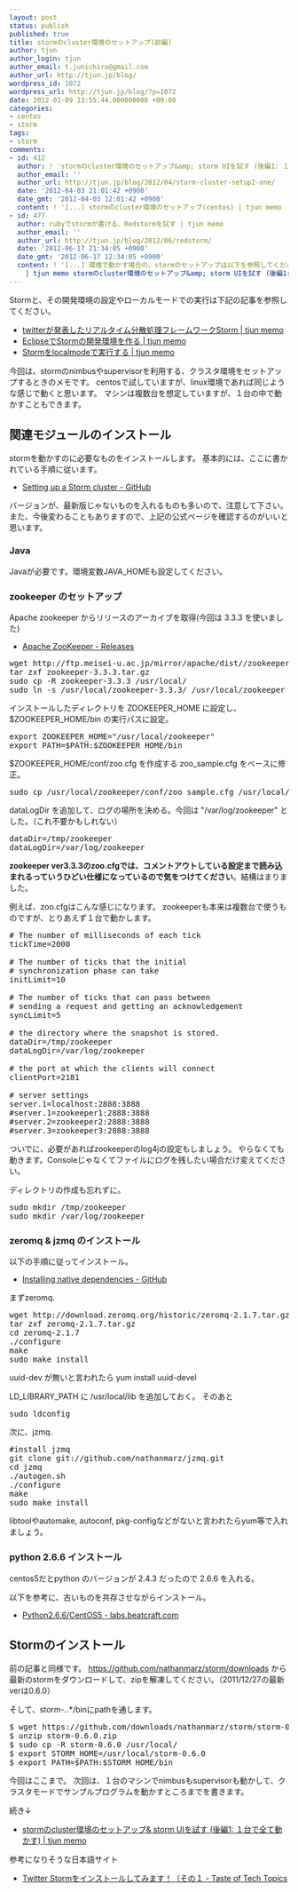```yaml
---
layout: post
status: publish
published: true
title: stormのcluster環境のセットアップ(前編)
author: tjun
author_login: tjun
author_email: t.junichiro@gmail.com
author_url: http://tjun.jp/blog/
wordpress_id: 1072
wordpress_url: http://tjun.jp/blog/?p=1072
date: 2012-01-09 13:55:44.000000000 +09:00
categories:
- centos
- storm
tags:
- storm
comments:
- id: 412
  author: ! 'stormのcluster環境のセットアップ&amp; storm UIを試す (後編1: １台で全て動かす) | tjun memo'
  author_email: ''
  author_url: http://tjun.jp/blog/2012/04/storm-cluster-setup2-one/
  date: '2012-04-03 21:01:42 +0900'
  date_gmt: '2012-04-03 12:01:42 +0900'
  content: ! '[...] stormのcluster環境のセットアップ(centos) | tjun memo   Stormと、その開発環境の設定やローカルモードでの実行は下記の記事を参照してください。   [...]'
- id: 477
  author: rubyでstormが書ける、Redstormを試す | tjun memo
  author_email: ''
  author_url: http://tjun.jp/blog/2012/06/redstorm/
  date: '2012-06-17 21:34:05 +0900'
  date_gmt: '2012-06-17 12:34:05 +0900'
  content: ! '[...] 環境で動かす場合の、stormのセットアップは以下を参照してください。 stormのcluster環境のセットアップ(centos)
    | tjun memo stormのcluster環境のセットアップ&amp; storm UIを試す (後編1: １台で全て [...]'
---
```

Stormと、その開発環境の設定やローカルモードでの実行は下記の記事を参照してください。

<ul>
	<li><a href="http://tjun.jp/blog/2011/10/storm_intro/">twitterが発表したリアルタイム分散処理フレームワークStorm | tjun memo</a></li>
	<li><a href="http://tjun.jp/blog/2011/11/storm_eclipse/">EclipseでStormの開発環境を作る | tjun memo</a></li>
	<li><a href="http://tjun.jp/blog/2011/11/storm_localmode/">Stormをlocalmodeで実行する | tjun memo</a></li>
</ul>

今回は、stormのnimbusやsupervisorを利用する、クラスタ環境をセットアップするときのメモです。
centosで試していますが、linux環境であれば同じような感じで動くと思います。
マシンは複数台を想定していますが、１台の中で動かすこともできます。

<h2>関連モジュールのインストール</h2>
stormを動かすのに必要なものをインストールします。
基本的には、ここに書かれている手順に従います。
<ul>
	<li><a href="https://github.com/nathanmarz/storm/wiki/Setting-up-a-Storm-cluster">Setting up a Storm cluster - GitHub</a></li>
</ul>
バージョンが、最新版じゃないものを入れるものも多いので、注意して下さい。
また、今後変わることもありますので、上記の公式ページを確認するのがいいと思います。

<h3>Java</h3>
Javaが必要です。環境変数JAVA_HOMEも設定してください。

<h3>zookeeper のセットアップ</h3>

Apache zookeeper からリリースのアーカイブを取得(今回は 3.3.3 を使いました)
<ul>
	<li><a href="http://zookeeper.apache.org/releases.html">Apache ZooKeeper - Releases</a></li>
</ul>

<pre>
wget http://ftp.meisei-u.ac.jp/mirror/apache/dist//zookeeper/zookeeper-3.3.3/zookeeper-3.3.3.tar.gz
tar zxf zookeeper-3.3.3.tar.gz
sudo cp -R zookeeper-3.3.3 /usr/local/
sudo ln -s /usr/local/zookeeper-3.3.3/ /usr/local/zookeeper
</pre>


インストールしたディレクトリを ZOOKEEPER_HOME に設定し、$ZOOKEEPER_HOME/bin の実行パスに設定。
<pre>
export ZOOKEEPER_HOME="/usr/local/zookeeper" 
export PATH=$PATH:$ZOOKEEPER_HOME/bin
</pre>
    
$ZOOKEEPER_HOME/conf/zoo.cfg を作成する
zoo_sample.cfg をベースに修正。
<pre>sudo cp /usr/local/zookeeper/conf/zoo_sample.cfg /usr/local/zookeeper/conf/zoo.cfg </pre>
dataLogDir を追加して、ログの場所を決める。今回は "/var/log/zookeeper" とした。（これ不要かもしれない）
<pre>
dataDir=/tmp/zookeeper
dataLogDir=/var/log/zookeeper
</pre>
<strong>zookeeper ver3.3.3のzoo.cfgでは、コメントアウトしている設定まで読み込まれるっていうひどい仕様になっているので気をつけてください</strong>。結構はまりました。

例えば、zoo.cfgはこんな感じになります。
zookeeperも本来は複数台で使うものですが、とりあえず１台で動かします。
<pre>
# The number of milliseconds of each tick
tickTime=2000

# The number of ticks that the initial 
# synchronization phase can take
initLimit=10

# The number of ticks that can pass between 
# sending a request and getting an acknowledgement
syncLimit=5

# the directory where the snapshot is stored.
dataDir=/tmp/zookeeper
dataLogDir=/var/log/zookeeper

# the port at which the clients will connect
clientPort=2181

# server settings
server.1=localhost:2888:3888
#server.1=zookeeper1:2888:3888
#server.2=zookeeper2:2888:3888
#server.3=zookeeper3:2888:3888
</pre>

ついでに、必要があればzookeeperのlog4jの設定もしましょう。
やらなくても動きます。Consoleじゃなくてファイルにログを残したい場合だけ変えてください。

ディレクトリの作成も忘れずに。
<pre>
sudo mkdir /tmp/zookeeper
sudo mkdir /var/log/zookeeper
</pre>

     
<h3>zeromq & jzmq のインストール</h3>

以下の手順に従ってインストール。
<ul>
	<li><a href="https://github.com/nathanmarz/storm/wiki/Installing-native-dependencies">Installing native dependencies - GitHub</a></li>
</ul>

まずzeromq.
<pre>
wget http://download.zeromq.org/historic/zeromq-2.1.7.tar.gz
tar zxf zeromq-2.1.7.tar.gz
cd zeromq-2.1.7
./configure
make
sudo make install
</pre>
uuid-dev が無いと言われたら yum install uuid-devel

LD_LIBRARY_PATH に /usr/local/lib を追加しておく。
そのあと
<pre>
sudo ldconfig
</pre>

次に、jzmq.
<pre>
#install jzmq
git clone git://github.com/nathanmarz/jzmq.git
cd jzmq
./autogen.sh
./configure
make
sudo make install
</pre>
libtoolやautomake, autoconf, pkg-configなどがないと言われたらyum等で入れましょう。
 
<h3>python 2.6.6 インストール</h3>

centos5だとpython のバージョンが 2.4.3 だったので 2.6.6 を入れる。

以下を参考に、古いものを共存させながらインストール。

<ul>
	<li><a href="http://labs.beatcraft.com/ja/index.php?Python2.6.6%2FCentOS5">Python2.6.6/CentOS5 - labs.beatcraft.com</a></li>
</ul>


<h2>Stormのインストール</h2>
前の記事と同様です。
<a href="https://github.com/nathanmarz/storm/downloads">https://github.com/nathanmarz/storm/downloads</a> から最新のstormをダウンロードして、zipを解凍してください。（2011/12/27の最新verは0.6.0）

そして、storm-*.*.*/binにpathを通します。

<pre>
$ wget https://github.com/downloads/nathanmarz/storm/storm-0.6.0.zip --no-check-certificate
$ unzip storm-0.6.0.zip
$ sudo cp -R storm-0.6.0 /usr/local/
$ export STORM_HOME=/usr/local/storm-0.6.0
$ export PATH=$PATH:$STORM_HOME/bin
</pre>

今回はここまで。
次回は、１台のマシンでnimbusもsupervisorも動かして、クラスタモードでサンプルプログラムを動かすところまでを書きます。

続き&darr;
<ul>
 <li><a href="http://tjun.jp/blog/2012/04/storm-cluster-setup2-one/">stormのcluster環境のセットアップ&amp; storm UIを試す (後編1: １台で全て動かす) | tjun memo</a></li>
</ul>

参考になりそうな日本語サイト
<ul>
	<li><a href="http://d.hatena.ne.jp/acro-engineer/20111123/1322059295">Twitter Stormをインストールしてみます！（その１ - Taste of Tech Topics</a></li>
</ul>
